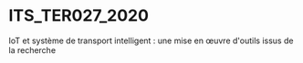 # ITS_TER027_2020
IoT et système de transport intelligent : une mise en œuvre d'outils issus de la recherche
